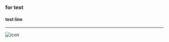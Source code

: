 ### for test
#### test line

---

![icon](https://github.com/deactor/deactor.github.io/imgs/icon.png)
